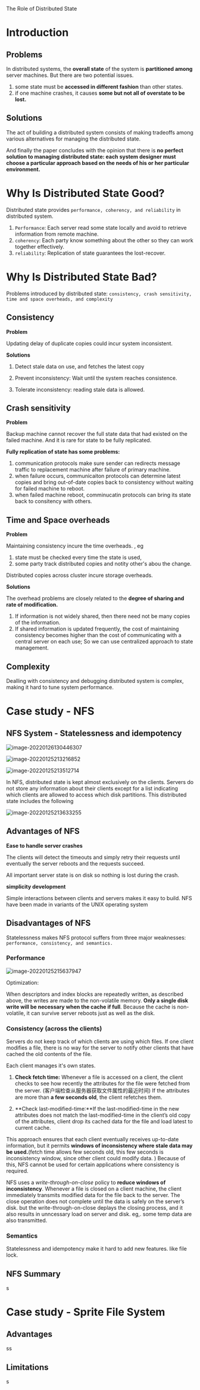 The Role of Distributed State

# Introduction

## Problems

In distributed systems, the **overall state** of the system is **partitioned among** server machines. But there are two potential issues.

1. some state must be **accessed in different fashion** than other states. 
2. if one machine crashes, it causes **some but not all of overstate to be lost.** 

## Solutions

The act of building a distributed system consists of making tradeoffs among various alternatives for managing the distributed state. 

And finally the paper concludes with the opinion that there is **no perfect solution to managing distributed state: each system designer must choose a particular approach based on the needs of his or her particular environment.**

# Why Is Distributed State Good?

Distributed state provides `performance, coherency, and reliability` in distributed system.

1. `Performance`: Each server read some state locally and avoid to retrieve information from remote machine.
2. `coherency`: Each party know something about the other so they can work together effectively. 
3. `reliability`: Replication of state guarantees the lost-recover. 

# Why Is Distributed State Bad?

Problems introduced by distributed state: `consistency, crash sensitivity, time and space overheads, and complexity`

## Consistency

**Problem**

Updating delay of duplicate copies could incur system inconsistent. 

**Solutions**

1. Detect stale data on use, and fetches the latest copy

2. Prevent inconsistency: Wait until the system reaches consistence. 

3. Tolerate inconsistency: reading stale data is allowed. 

## Crash sensitivity 

**Problem**

Backup machine cannot recover the full state data that had existed on the failed machine. And it is rare for state to be fully replicated. 

**Fully replication of state has some problems:**

1. communication protocols make sure sender can redirects message traffic to replacement machine after failure of primary machine. 
2. when failure occurs, communicaiton protocols can determine latest copies and bring out-of-date copies back to consistency without waiting for failed machine to reboot. 
3. when failed machine reboot, comminucatin protocols can bring its state back to consitency with others. 

## Time and Space overheads

**Problem**

Maintaining consistency incure the time overheads. , eg 

1. state must be checked every time the state is used, 
2. some party track distributed copies and notity other's abou the change. 

Distributed copies across cluster incure storage overheads. 

**Solutions**

The overhead problems are closely related to the **degree of sharing and rate of modification.** 

1. If information is not widely shared, then there need not be many copies of the information. 
2. If shared information is updated frequently, the cost of maintaining consistency becomes higher than the cost of communicating with a central server on each use; So we can use centralized approach to state management.

## Complexity

Dealling with consistency and debugging distributed system is complex, making it hard to tune system performance. 

# Case study - NFS

## NFS System - Statelessness and idempotency

![image-20220126130446307](imgs/image-20220126130446307.png)

![image-20220125213216852](imgs/image-20220125213216852.png)

![image-20220125213512714](imgs/image-20220125213512714.png)

In NFS, distributed state is kept almost exclusively on the clients. Servers do not store any information about their clients except for a list indicating which clients are allowed to access which disk partitions. This distributed state includes the following

![image-20220125213633255](imgs/image-20220125213633255.png)

## Advantages of NFS 

**Ease to handle server crashes**

The clients will detect the timeouts and simply retry their requests until eventually the server reboots and the requests succeed.

All important server state is on disk so nothing is lost during the crash.

**simplicity development**

Simple interactions between clients and servers makes it easy to build. NFS have been made in variants of the UNIX operating system

## Disadvantages of NFS

Statelessness makes NFS protocol suffers from three major weaknesses: `performance, consistency, and semantics.`

### Performance

![image-20220125215637947](imgs/image-20220125215637947.png)

Optimization:

When descriptors and index blocks are repeatedly written, as described above, the writes are made to the non-volatile memory. **Only a single disk write will be necessary when the cache if full**. Because the cache is non-volatile, it can survive server reboots just as well as the disk.

### Consistency (across the clients)

Servers do not keep track of which clients are using which files. If one client modifies a file, there is no way for the server to notify other clients that have cached the old contents of the file.

Each client manages it's own states.

1. **Check fetch time:** Whenever a file is accessed on a client, the client checks to see how recently the attributes for the file were fetched from the server. (客户端检查从服务器获取文件属性的最近时间) If the attributes are more than **a few seconds old**, the client refetches them. 

2. **Check last-modified-time:**If the last-modified-time in the new attributes does not match the last-modified-time in the client’s old copy of the attributes, client drop its cached data for the file and load latest to current cache. 

This approach ensures that each client eventually receives up-to-date information, but it permits **windows of inconsistency where stale data may be used.**(fetch time allows few seconds old, this few seconds is inconsistency window, since other client could modify data. ) Because of this, NFS cannot be used for certain applications where consistency is required.

NFS uses a *write-through-on-close* policy to **reduce windows of inconsistency**. Whenever a file is closed on a client machine, the client immediately transmits modified data for the file back to the server. The close operation does not complete until the data is safely on the server’s disk. but the write-through-on-close deplays the closing process, and it also results in unncessary load on server and disk. eg,. some temp data are also transmitted. 

### Semantics

Statelessness and idempotency make it hard to add new features. like file lock.

## NFS Summary

s





# Case study - Sprite File System

## Advantages

ss







## Limitations

s







